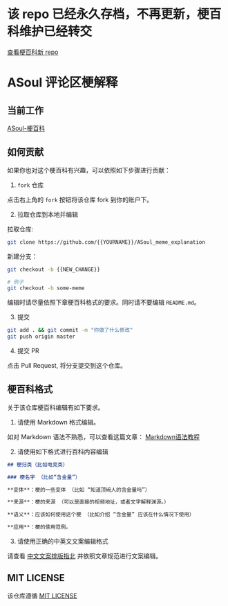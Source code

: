 # 该 repo 已经永久存档，不再更新，梗百科维护已经转交

[查看梗百科新 repo](https://github.com/sakifore/ASoul_meme_explanation)

# ASoul 评论区梗解释

## 当前工作

[ASoul-梗百科](./asoul.md)

## 如何贡献

如果你也对这个梗百科有兴趣，可以依照如下步骤进行贡献：

1. `fork` 仓库

点击右上角的 `fork` 按钮将该仓库 fork 到你的账户下。

2. 拉取仓库到本地并编辑

拉取仓库:

```bash
git clone https://github.com/{{YOURNAME}}/ASoul_meme_explanation
```

新建分支：

```bash
git checkout -b {{NEW_CHANGE}}

# 例子
git checkout -b some-meme
```

编辑时请尽量依照下章梗百科格式的要求。同时请不要编辑 `README.md`。

3. 提交

```bash
git add . && git commit -m "你做了什么修改"
git push origin master
```

4. 提交 PR

点击 Pull Request, 将分支提交到这个仓库。

## 梗百科格式

关于该仓库梗百科编辑有如下要求。

1. 请使用 Markdown 格式编辑。

如对 Markdown 语法不熟悉，可以查看这篇文章： [Markdown语法教程](https://markdown.com.cn/intro.html#markdown-%E6%98%AF%E4%BB%80%E4%B9%88%EF%BC%9F)

2. 请使用如下格式进行百科内容编辑

```markdown
## 梗归类（比如电竞类）

### 梗名字 （比如“含金量”）

**变体**：梗的一些变体 （比如 “知道顶碗人的含金量吗”）

**来源**：梗的来源 （可以是直接的视频地址，或者文字解释渊源。）

**语义**：应该如何使用这个梗 （比如介绍 “含金量” 应该在什么情况下使用）

**应用**：梗的使用范例。
```

3. 请使用正确的中英文文案编辑格式

请查看 [中文文案排版指北](https://github.com/mzlogin/chinese-copywriting-guidelines/blob/Simplified/README.md)
并依照文章规范进行文案编辑。

## MIT LICENSE

该仓库遵循 [MIT LICENSE](./LICENSE.txt)


